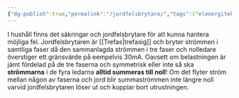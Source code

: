 ```yaml
---
{"dg-publish":true,"permalink":"/jordfelsbrytare/","tags":["elenergiteknik"]}
---
```


I hushåll finns det säkringar och jordfelsbrytare för att kunna hantera möjliga fel. Jordfelsbrytaren är [[Trefas\|trefasig]] och bryter strömmen i samtliga faser då den sammanlagda strömmen i tre faser och nolledare överstiger ett gränsvärde på eempelvis 30mA. Oavsett om belastningen är jämt fördelad på de tre faserna och symmetrisk eller inte så ska **strömmarna** i de fyra ledarna **alltid summeras till noll**! Om det flyter ström mellan någon av faserna och jord blir summaströmmen inte längre noll varvid jordfelsbrytaren löser ut och kopplar bort utrustningen.